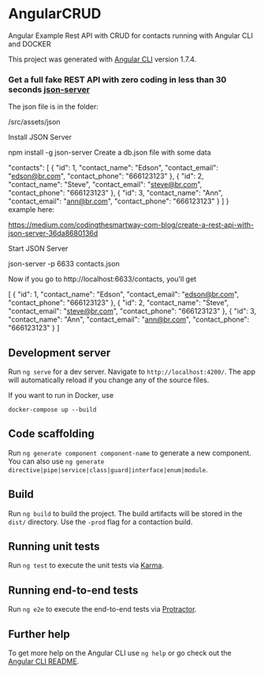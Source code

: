 # AngularCRUD

Angular Example Rest API with CRUD for contacts running with Angular CLI and DOCKER

This project was generated with [Angular CLI](https://github.com/angular/angular-cli) version 1.7.4.

### Get a full fake REST API with zero coding in less than 30 seconds [json-server](https://github.com/typicode/json-server)

The json file is in the folder:

/src/assets/json

Install JSON Server

npm install -g json-server
Create a db.json file with some data

  "contacts": [
    {
      "id": 1,
      "contact_name": "Edson",
      "contact_email": "edson@br.com",
      "contact_phone": "666123123"
    },
    {
      "id": 2,
      "contact_name": "Steve",
      "contact_email": "steve@br.com",
      "contact_phone": "666123123"
    },
    {
      "id": 3,
      "contact_name": "Ann",
      "contact_email": "ann@br.com",
      "contact_phone": "666123123"
    }
  ]
}
example here:

https://medium.com/codingthesmartway-com-blog/create-a-rest-api-with-json-server-36da8680136d

Start JSON Server

json-server -p 6633 contacts.json

Now if you go to http://localhost:6633/contacts, you'll get

[
  {
    "id": 1,
    "contact_name": "Edson",
    "contact_email": "edson@br.com",
    "contact_phone": "666123123"
  },
  {
    "id": 2,
    "contact_name": "Steve",
    "contact_email": "steve@br.com",
    "contact_phone": "666123123"
  },
  {
    "id": 3,
    "contact_name": "Ann",
    "contact_email": "ann@br.com",
    "contact_phone": "666123123"
  }
]

## Development server

Run `ng serve` for a dev server. Navigate to `http://localhost:4200/`. The app will automatically reload if you change any of the source files.

If you want to run in Docker, use 

`docker-compose up --build`

## Code scaffolding

Run `ng generate component component-name` to generate a new component. You can also use `ng generate directive|pipe|service|class|guard|interface|enum|module`.

## Build

Run `ng build` to build the project. The build artifacts will be stored in the `dist/` directory. Use the `-prod` flag for a contaction build.

## Running unit tests

Run `ng test` to execute the unit tests via [Karma](https://karma-runner.github.io).

## Running end-to-end tests

Run `ng e2e` to execute the end-to-end tests via [Protractor](http://www.protractortest.org/).

## Further help

To get more help on the Angular CLI use `ng help` or go check out the [Angular CLI README](https://github.com/angular/angular-cli/blob/master/README.md).
